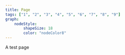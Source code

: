 ```yaml
---
title: Page
tags: ["1", "2", "3", "4", "5", "6", "7", "8", "9"]
graph:
    nodeStyle:
        shapeSize: 18
        color: "nodeColor8"
---
```


A test page
